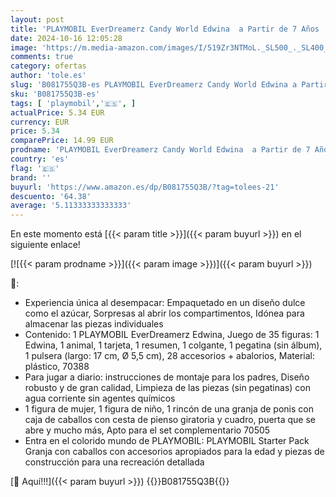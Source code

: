 ```yaml
---
layout: post
title: 'PLAYMOBIL EverDreamerz Candy World Edwina  a Partir de 7 Años  70388 '
date: 2024-10-16 12:05:28
image: 'https://m.media-amazon.com/images/I/519Zr3NTMoL._SL500_._SL400_.jpg'
comments: true
category: ofertas
author: 'tole.es'
slug: 'B081755Q3B-es PLAYMOBIL EverDreamerz Candy World Edwina a Partir de 7...'
sku: 'B081755Q3B-es'
tags: [ 'playmobil','🇪🇸', ]
actualPrice: 5.34 EUR
currency: EUR
price: 5.34
comparePrice: 14.99 EUR
prodname: 'PLAYMOBIL EverDreamerz Candy World Edwina  a Partir de 7 Años  70388 '
country: 'es'
flag: '🇪🇸'
brand: ''
buyurl: 'https://www.amazon.es/dp/B081755Q3B/?tag=tolees-21'
descuento: '64.38'
average: '5.11333333333333'
---
```


En este momento está [{{< param title >}}]({{< param buyurl >}}) en el siguiente enlace!

[![{{< param prodname >}}]({{< param image >}})]({{< param buyurl >}})

🔎:

- Experiencia única al desempacar: Empaquetado en un diseño dulce como el azúcar, Sorpresas al abrir los compartimentos, Idónea para almacenar las piezas individuales
- Contenido: 1 PLAYMOBIL EverDreamerz Edwina, Juego de 35 figuras: 1 Edwina, 1 animal, 1 tarjeta, 1 resumen, 1 colgante, 1 pegatina (sin álbum), 1 pulsera (largo: 17 cm, Ø 5,5 cm), 28 accesorios + abalorios, Material: plástico, 70388
- Para jugar a diario: instrucciones de montaje para los padres, Diseño robusto y de gran calidad, Limpieza de las piezas (sin pegatinas) con agua corriente sin agentes químicos
- 1 figura de mujer, 1 figura de niño, 1 rincón de una granja de ponis con caja de caballos con cesta de pienso giratoria y cuadro, puerta que se abre y mucho más, Apto para el set complementario 70505
- Entra en el colorido mundo de PLAYMOBIL: PLAYMOBIL Starter Pack Granja con caballos con accesorios apropiados para la edad y piezas de construcción para una recreación detallada

[🛒 Aquí!!!]({{< param buyurl >}})
{{<world>}}B081755Q3B{{</world>}}
